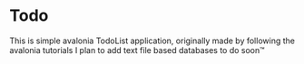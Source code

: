 # Todo

This is simple avalonia TodoList application, originally made by following the avalonia tutorials I plan to add text file based databases to do soon:tm:
